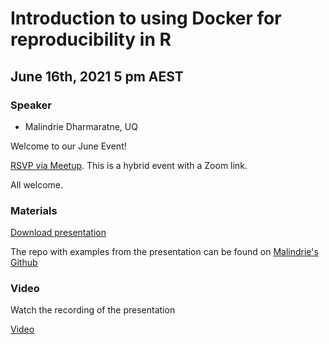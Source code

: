# Introduction to using Docker for reproducibility in R

## June 16th, 2021 5 pm AEST

### Speaker

* Malindrie Dharmaratne, UQ

Welcome to our June Event!

[RSVP via Meetup](https://www.meetup.com/rladies-brisbane/events/278673169/). This is a hybrid event with a Zoom link.

All welcome.

### Materials


[Download presentation](https://github.com/rladies/meetup-presentations_brisbane/blob/master/2021/06/Using%20Docker%20with%20R.pdf)

The repo with examples from the presentation can be found on [Malindrie's Github](https://github.com/Malindrie/R-ladies_Brisbane)

### Video
Watch the recording of the presentation

[Video](https://www.youtube.com/watch?v=JmfSml66vkQ)

